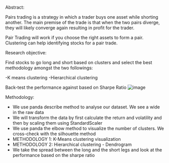 
Abstract:

Pairs trading is a strategy in which a trader buys one asset while shorting another. The main premise of the trade is that when the two pairs diverge, they will likely converge again resulting in profit for the trader.

Pair Trading will work if you choose the right assets to form a pair. Clustering can help identifying stocks for a pair trade.

Research objective:

Find stocks to go long and short based on clusters and select the best methodology amongst the two followings:

-K means clustering
-Hierarchical clustering

Back-test the performance against based on Sharpe Ratio
![image](https://user-images.githubusercontent.com/53702289/150674841-e9c3bc43-34ea-4e24-9108-8bea2618b024.png)


Methodology:

- We use panda describe method to analyse our dataset. We see a wide in the raw data 
- We will transform the data by first calculate the return and volatility and then by scaling them using StandardScaler
- We use panda the elbow method to visualize the number of clusters. We cross-check with the silhouette method
- METHODOLOGY 1: K-Means clustering visualization
- METHODOLOGY 2: Hierarchical clustering - Dendrogram
- We take the spread between the long and the short legs and look at the performance based on the sharpe ratio



